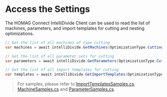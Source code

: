 # Access the Settings

The HOMAG Connect IntelliDivide Client can be used to read the list of machines, parameters, and import templates for cutting and nesting optimizations.

```c#
// Get the list of all machines of type cutting
var machines = await intelliDivide.GetMachines(OptimizationType.Cutting)

// Get the list of all parameter sets for cutting
var parameters = await intelliDivide.GetParameters(OptimizationType.Cutting)

// Get the list of all import templates for cutting
var templates = await intelliDivide.GetImportTemplates(OptimizationType.Cutting)
``` 

> For samples, please refer to 
 [ImportTemplatesSamples.cs](ImportTemplatesSamples.cs), [MachineSamples.cs](MachineSamples.cs) and [ParameterSamples.cs](ParameterSamples.cs).
